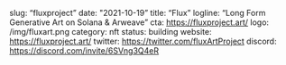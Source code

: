 slug: “fluxproject”
date: "2021-10-19”
title: “Flux”
logline: “Long Form Generative Art on Solana & Arweave”
cta: https://fluxproject.art/
logo: /img/fluxart.png
category: nft
status: building
website: https://fluxproject.art/
twitter: https://twitter.com/fluxArtProject
discord: https://discord.com/invite/6SVng3Q4eR
